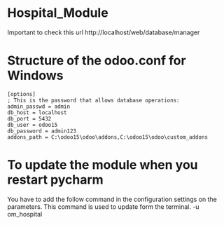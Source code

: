# Hospital_Module

Important to check this url http://localhost/web/database/manager

# Structure of the odoo.conf for Windows

    [options]
    ; This is the password that allows database operations:
    admin_passwd = admin
    db_host = localhost
    db_port = 5432
    db_user = odoo15
    db_password = admin123
    addons_path = C:\odoo15\odoo\addons,C:\odoo15\odoo\custom_addons
    
# To update the module when you restart pycharm
You have to add the follow command in the configuration settings on the parameters. This command is used to update form the terminal.
    -u om_hospital
